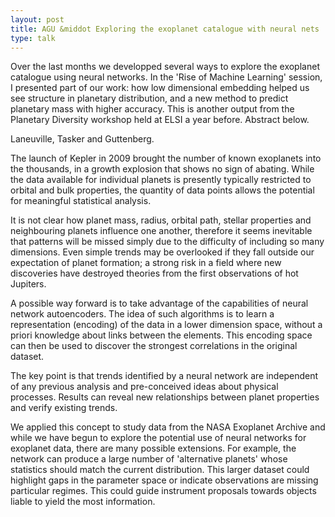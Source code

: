 ```yaml
---
layout: post
title: AGU &middot Exploring the exoplanet catalogue with neural nets
type: talk
---
```


Over the last months we developped several ways to explore the exoplanet 
catalogue using neural networks. In the 'Rise of Machine Learning' session, I 
presented part of our work: how low dimensional embedding helped us see 
structure in planetary distribution, and a new method to predict planetary mass 
with higher accuracy. This is another output from the Planetary Diversity 
workshop held at ELSI a year before. Abstract below.



Laneuville, Tasker and Guttenberg.

The launch of Kepler in 2009 brought the number of known exoplanets into the
thousands, in a growth explosion that shows no sign of abating. While the data
available for individual planets is presently typically restricted to orbital
and bulk properties, the quantity of data points allows the potential for
meaningful statistical analysis.

It is not clear how planet mass, radius, orbital path, stellar properties and
neighbouring planets influence one another, therefore it seems inevitable that
patterns will be missed simply due to the difficulty of including so many
dimensions. Even simple trends may be overlooked if they fall outside our
expectation of planet formation; a strong risk in a field where new discoveries
have destroyed theories from the first observations of hot Jupiters.

A possible way forward is to take advantage of the capabilities of neural
network autoencoders. The idea of such algorithms is to learn a representation
(encoding) of the data in a lower dimension space, without a priori knowledge
about links between the elements. This encoding space can then be used to
discover the strongest correlations in the original dataset.

The key point is that trends identified by a neural network are independent of
any previous analysis and pre-conceived ideas about physical processes. Results
can reveal new relationships between planet properties and verify existing
trends.

We applied this concept to study data from the NASA Exoplanet Archive and while
we have begun to explore the potential use of neural networks for exoplanet
data, there are many possible extensions. For example, the network can produce a
large number of 'alternative planets' whose statistics should match the current
distribution. This larger dataset could highlight gaps in the parameter space or
indicate observations are missing particular regimes. This could guide
instrument proposals towards objects liable to yield the most information.
